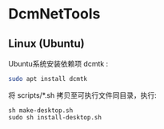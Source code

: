 # DcmNetTools

## Linux (Ubuntu)
Ubuntu系统安装依赖项 dcmtk :
```bash
sudo apt install dcmtk
```

将 scripts/*.sh 拷贝至可执行文件同目录，执行:  

```
sh make-desktop.sh
sudo sh install-desktop.sh
```